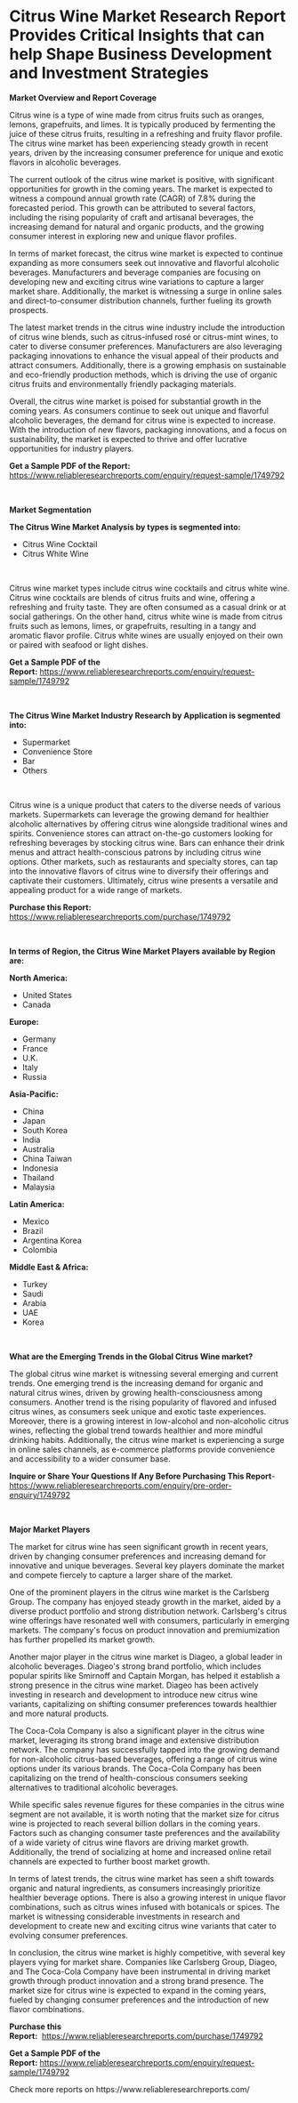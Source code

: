 <p><h1>Citrus Wine Market Research Report Provides Critical Insights that can help Shape Business Development and Investment Strategies</h1></p><p><strong>Market Overview and Report Coverage</strong></p>
<p><p>Citrus wine is a type of wine made from citrus fruits such as oranges, lemons, grapefruits, and limes. It is typically produced by fermenting the juice of these citrus fruits, resulting in a refreshing and fruity flavor profile. The citrus wine market has been experiencing steady growth in recent years, driven by the increasing consumer preference for unique and exotic flavors in alcoholic beverages.</p><p>The current outlook of the citrus wine market is positive, with significant opportunities for growth in the coming years. The market is expected to witness a compound annual growth rate (CAGR) of 7.8% during the forecasted period. This growth can be attributed to several factors, including the rising popularity of craft and artisanal beverages, the increasing demand for natural and organic products, and the growing consumer interest in exploring new and unique flavor profiles.</p><p>In terms of market forecast, the citrus wine market is expected to continue expanding as more consumers seek out innovative and flavorful alcoholic beverages. Manufacturers and beverage companies are focusing on developing new and exciting citrus wine variations to capture a larger market share. Additionally, the market is witnessing a surge in online sales and direct-to-consumer distribution channels, further fueling its growth prospects.</p><p>The latest market trends in the citrus wine industry include the introduction of citrus wine blends, such as citrus-infused rosé or citrus-mint wines, to cater to diverse consumer preferences. Manufacturers are also leveraging packaging innovations to enhance the visual appeal of their products and attract consumers. Additionally, there is a growing emphasis on sustainable and eco-friendly production methods, which is driving the use of organic citrus fruits and environmentally friendly packaging materials.</p><p>Overall, the citrus wine market is poised for substantial growth in the coming years. As consumers continue to seek out unique and flavorful alcoholic beverages, the demand for citrus wine is expected to increase. With the introduction of new flavors, packaging innovations, and a focus on sustainability, the market is expected to thrive and offer lucrative opportunities for industry players.</p></p>
<p><strong>Get a Sample PDF of the Report:</strong> <a href="https://www.reliableresearchreports.com/enquiry/request-sample/1749792">https://www.reliableresearchreports.com/enquiry/request-sample/1749792</a></p>
<p>&nbsp;</p>
<p><strong>Market Segmentation</strong></p>
<p><strong>The Citrus Wine Market Analysis by types is segmented into:</strong></p>
<p><ul><li>Citrus Wine Cocktail</li><li>Citrus White Wine</li></ul></p>
<p>&nbsp;</p>
<p><p>Citrus wine market types include citrus wine cocktails and citrus white wine. Citrus wine cocktails are blends of citrus fruits and wine, offering a refreshing and fruity taste. They are often consumed as a casual drink or at social gatherings. On the other hand, citrus white wine is made from citrus fruits such as lemons, limes, or grapefruits, resulting in a tangy and aromatic flavor profile. Citrus white wines are usually enjoyed on their own or paired with seafood or light dishes.</p></p>
<p><strong>Get a Sample PDF of the Report:</strong>&nbsp;<a href="https://www.reliableresearchreports.com/enquiry/request-sample/1749792">https://www.reliableresearchreports.com/enquiry/request-sample/1749792</a></p>
<p>&nbsp;</p>
<p><strong>The Citrus Wine Market Industry Research by Application is segmented into:</strong></p>
<p><ul><li>Supermarket</li><li>Convenience Store</li><li>Bar</li><li>Others</li></ul></p>
<p>&nbsp;</p>
<p><p>Citrus wine is a unique product that caters to the diverse needs of various markets. Supermarkets can leverage the growing demand for healthier alcoholic alternatives by offering citrus wine alongside traditional wines and spirits. Convenience stores can attract on-the-go customers looking for refreshing beverages by stocking citrus wine. Bars can enhance their drink menus and attract health-conscious patrons by including citrus wine options. Other markets, such as restaurants and specialty stores, can tap into the innovative flavors of citrus wine to diversify their offerings and captivate their customers. Ultimately, citrus wine presents a versatile and appealing product for a wide range of markets.</p></p>
<p><strong>Purchase this Report:</strong>&nbsp; <a href="https://www.reliableresearchreports.com/purchase/1749792">https://www.reliableresearchreports.com/purchase/1749792</a></p>
<p>&nbsp;</p>
<p><strong>In terms of Region, the Citrus Wine Market Players available by Region are:</strong></p>
<p>
    <p> <strong> North America: </strong>
        <ul>
            <li>United States</li>
            <li>Canada</li>
        </ul>
        </p> 
    <p> <strong> Europe: </strong>
        <ul>
            <li>Germany</li>
            <li>France</li>
            <li>U.K.</li>
            <li>Italy</li>
            <li>Russia</li>
        </ul>
        </p> 
    <p> <strong> Asia-Pacific: </strong>
        <ul>
            <li>China</li>
            <li>Japan</li>
            <li>South Korea</li>
            <li>India</li>
            <li>Australia</li>
            <li>China Taiwan</li>
            <li>Indonesia</li>
            <li>Thailand</li>
            <li>Malaysia</li>
        </ul>
        </p> 
    <p> <strong> Latin America: </strong>
        <ul>
            <li>Mexico</li>
            <li>Brazil</li>
            <li>Argentina Korea</li>
            <li>Colombia</li>
        </ul>
        </p> 
    <p> <strong> Middle East & Africa: </strong>
        <ul>
            <li>Turkey</li>
            <li>Saudi</li>
            <li>Arabia</li>
            <li>UAE</li>
            <li>Korea</li>
        </ul>
    </p>
    </p>
<p>&nbsp;</p>
<p><strong>What are the Emerging Trends in the Global Citrus Wine market?</strong></p>
<p><p>The global citrus wine market is witnessing several emerging and current trends. One emerging trend is the increasing demand for organic and natural citrus wines, driven by growing health-consciousness among consumers. Another trend is the rising popularity of flavored and infused citrus wines, as consumers seek unique and exotic taste experiences. Moreover, there is a growing interest in low-alcohol and non-alcoholic citrus wines, reflecting the global trend towards healthier and more mindful drinking habits. Additionally, the citrus wine market is experiencing a surge in online sales channels, as e-commerce platforms provide convenience and accessibility to a wider consumer base.</p></p>
<p><strong>Inquire or Share Your Questions If Any Before Purchasing This Report</strong>- <a href="https://www.reliableresearchreports.com/enquiry/pre-order-enquiry/1749792">https://www.reliableresearchreports.com/enquiry/pre-order-enquiry/1749792</a></p>
<p>&nbsp;</p>
<p><strong>Major Market Players</strong></p>
<p><p>The market for citrus wine has seen significant growth in recent years, driven by changing consumer preferences and increasing demand for innovative and unique beverages. Several key players dominate the market and compete fiercely to capture a larger share of the market.</p><p>One of the prominent players in the citrus wine market is the Carlsberg Group. The company has enjoyed steady growth in the market, aided by a diverse product portfolio and strong distribution network. Carlsberg's citrus wine offerings have resonated well with consumers, particularly in emerging markets. The company's focus on product innovation and premiumization has further propelled its market growth.</p><p>Another major player in the citrus wine market is Diageo, a global leader in alcoholic beverages. Diageo's strong brand portfolio, which includes popular spirits like Smirnoff and Captain Morgan, has helped it establish a strong presence in the citrus wine market. Diageo has been actively investing in research and development to introduce new citrus wine variants, capitalizing on shifting consumer preferences towards healthier and more natural products.</p><p>The Coca-Cola Company is also a significant player in the citrus wine market, leveraging its strong brand image and extensive distribution network. The company has successfully tapped into the growing demand for non-alcoholic citrus-based beverages, offering a range of citrus wine options under its various brands. The Coca-Cola Company has been capitalizing on the trend of health-conscious consumers seeking alternatives to traditional alcoholic beverages.</p><p>While specific sales revenue figures for these companies in the citrus wine segment are not available, it is worth noting that the market size for citrus wine is projected to reach several billion dollars in the coming years. Factors such as changing consumer taste preferences and the availability of a wide variety of citrus wine flavors are driving market growth. Additionally, the trend of socializing at home and increased online retail channels are expected to further boost market growth.</p><p>In terms of latest trends, the citrus wine market has seen a shift towards organic and natural ingredients, as consumers increasingly prioritize healthier beverage options. There is also a growing interest in unique flavor combinations, such as citrus wines infused with botanicals or spices. The market is witnessing considerable investments in research and development to create new and exciting citrus wine variants that cater to evolving consumer preferences.</p><p>In conclusion, the citrus wine market is highly competitive, with several key players vying for market share. Companies like Carlsberg Group, Diageo, and The Coca-Cola Company have been instrumental in driving market growth through product innovation and a strong brand presence. The market size for citrus wine is expected to expand in the coming years, fueled by changing consumer preferences and the introduction of new flavor combinations.</p></p>
<p><strong>Purchase this Report:</strong>&nbsp;&nbsp;<a href="https://www.reliableresearchreports.com/purchase/1749792">https://www.reliableresearchreports.com/purchase/1749792</a></p>
<p></p>
<p><strong>Get a Sample PDF of the Report:</strong>&nbsp;<a href="https://www.reliableresearchreports.com/enquiry/request-sample/1749792">https://www.reliableresearchreports.com/enquiry/request-sample/1749792</a></p>
<p>Check more reports on https://www.reliableresearchreports.com/</p>
